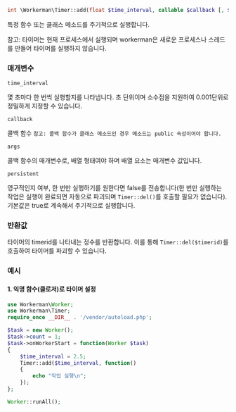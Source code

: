 ```php
int \Workerman\Timer::add(float $time_interval, callable $callback [, $args = array() , bool $persistent = true])
```

특정 함수 또는 클래스 메소드를 주기적으로 실행합니다.

참고: 타이머는 현재 프로세스에서 실행되며 workerman은 새로운 프로세스나 스레드를 만들어 타이머를 실행하지 않습니다.

### 매개변수
``` time_interval ```

몇 초마다 한 번씩 실행할지를 나타냅니다. 초 단위이며 소수점을 지원하여 0.001단위로 정밀하게 지정할 수 있습니다.

``` callback ```

콜백 함수 ```참고: 콜백 함수가 클래스 메소드인 경우 메소드는 public 속성이어야 합니다.```

``` args ```

콜백 함수의 매개변수로, 배열 형태여야 하며 배열 요소는 매개변수 값입니다.

``` persistent ```

영구적인지 여부, 한 번만 실행하기를 원한다면 false를 전송합니다(한 번만 실행하는 작업은 실행이 완료되면 자동으로 파괴되며 ```Timer::del()```를 호출할 필요가 없습니다). 기본값은 true로 계속해서 주기적으로 실행합니다.

### 반환값
타이머의 timerid를 나타내는 정수를 반환합니다. 이를 통해 ```Timer::del($timerid)```를 호출하여 타이머를 파괴할 수 있습니다.

### 예시

#### 1. 익명 함수(클로저)로 타이머 설정
```php
use Workerman\Worker;
use Workerman\Timer;
require_once __DIR__ . '/vendor/autoload.php';

$task = new Worker();
$task->count = 1;
$task->onWorkerStart = function(Worker $task)
{
    $time_interval = 2.5;
    Timer::add($time_interval, function()
    {
        echo "작업 실행\n";
    });
};

Worker::runAll();
```
